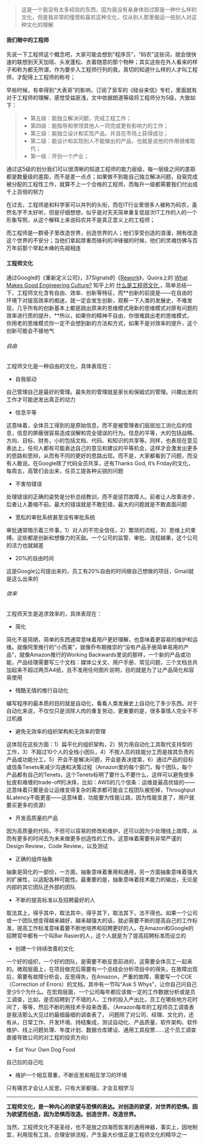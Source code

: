 > 这是一个我没有太多经验的东西，因为我没有亲身体验过那是一种什么样的文化，但是我非常的憧憬和喜欢这种文化，仅从别人那里搬运一些别人对这种文化的理解

#### 我们眼中的工程师

先说一下工程师这个概念吧，大家可能会想到“程序员”，“码农”这些词，就会很快速的联想到天天加班、头发蓬松、衣着随意的那个物种；其实这些在外人看来的样子和称为都无所谓，作为要步入工程师行列的我，真切的知道什么样的人才叫工程师，才配得上工程师的称号；

早些时候，有幸得到“大表哥”的影响，订阅了吴军的《硅谷来信》专栏，里面就有对于工程师的理解，感觉受益匪浅，文中依据朗道等级将工程师分为5级，大致如下：

> * 第五级：能独立解决问题，完成工程工作；
> * 第四级：能指导和带领其他人一同完成更有影响力的工作；
> * 第三级：能独立设计和实现产品，并且在市场上获得成功；
> * 第二级：能设计和实现别人不能做出的产品，也就是说他的作用很难取代；
> * 第一级：开创一个产业；

通过这5级的划分我们可以很清晰的知道工程师的能力层级，每一层级之间的差距都是数量级的差距，而不是差一点点；如果做不到能自己独立解决问题，自驱完成被分配的工程性工作，就算不上一个合格的工程师，而每升一级都需要我们付出成千上百倍的努力

在过去，工程师是和科学家可以并列的头衔，而在IT行业里很多人被称为码农，虽然名字不太好听，但是仔细想想，似乎是对天天简单重复低层次IT工作的人的一个形象写照，从这个解释上来说码农并不是真正意义上的工程师；

而工程师是一群骨子里改造世界，创造世界的人；他们享受创造的浪漫，拥有改造这个世界的不安分；当他们拿起厚重而锋利的冲锋锯的时候，他们的灵魂仿佛与百万年前那个举起木棒的先祖相连

#### 工程师文化

通过Google的《重新定义公司》，37Signals的《[Rework](https://coolshell.cn/articles/9156.html)》，Quora上的 [What Makes Good Engineering Culture?](https://www.quora.com/What-makes-a-good-engineering-culture) 知乎上的 [什么是工程师文化 ](https://www.zhihu.com/question/22168420)，简单总结一下，工程师文化含有自由、效率、创新等特征，而**创新的前提是——在自由的环境下对提高效率的痴迷，就一定会发生创新，观察一下人类的发展史，不难发现，几乎所有的创新基本上都是跳出原来的思维模式用新的思维模式对原有问题的效率进行质的提升，**所以，如果你的精神不自由，你很难跳出老的思维模式，你用老的思维模式你一定不会想到新的方法和方式，如果不是对效率的提升，这个创新可能会不接地气

###### 自由

工程师文化是一种自由的文化，具体表现在：

* 自我驱动

自己管理自己是最好的管理。最失败的管理就是家长和保姆式的管理。兴趣出发的工作才可能迸发出真正的动力

* 信息平等

这意味着，全体员工得到的是原始信息，而不是被管理者们层层加工消化后的信息，信息的屏蔽很容易造成误解和完全错误的行为。信息的平等，大的包括战略、方向、目标、财务，小的包括文档、代码、和知识的共享等。同样，也表现在意见表达上，任何人都有可能表达自己的意见和建议的平等机会，这样才会激发出更多的思路和思辩，从而有不同的更好的思路出现。而不是，大家都看到了问题，而没有人敢说。在Google除了代码全员共享，还有Thanks God, It’s Friday的文化，每周五，高管们会出来，任员工提各种尖锐的问题

* 不害怕错误

处理错误的正确的姿势是分析总结教训，而不是惩罚故障人。前者让人改善进步，后者让人萎缩不前。最大的错误就是不敢犯错，最大的问题就是不敢直面问题

* 宽松的审批系统甚至没有审批系统

审批通常暗示着三件事，1）对人的不完全信任，2）繁琐的流程，3）思维上的束缚。这些都是创新和想像力的天敌。一个公司的监管、审批、流程越重，这个公司的活力也就越差

* 20%的自由时间

这是Google公司提出来的，员工有20%自由的时间做自己想做的项目，Gmail就是这么出来的

###### 效率

工程师天生是追求效率的，具体表现在：

* 简化

简化不是简陋，简单的东西通常意味着用户更好理解，也意味着更容易的维护和运维。就像阿里推行的“小而美”，就像乔布期推崇的“没有产品手册简单易用的产品”，就像Amazon推行的Working Backwards里说的那样，一个新的产品或功能，产品经理需要写三个文档：媒体公关文、用户手册、常见问题，三个文档总共加起来不超过两页A4纸，且不准用任何图片说明，目的就是为了让产品简化和容易使用

* 残酷无情的推行自动化

编写程序的最本质的目的就是自动化，看看人类发展史上自动化了多少东西。对于自动化来说，不仅仅只是消除人肉的重复劳动，更重要的是，很多事情人完全干不过机器

* 避免无效率的组织架构和无效率的管理

这体现在这些方面：1）扁平化的组织架构，2）努力用自动化工具取代支持型的工作，3）不超过10个人的全栈小团队，4）不按人员的技能分工而是按其负责的产品或功能分工，5）开会不是解决问题，开会是表决提案，6）通过产品的目标或信条Tenets来减少沟通和决策过程（Amazon里的每个部门，每个团队，每个产品都有自己的Tenets，这个Tenets标明了要什么不要什么，这样可以避免很多扯皮和难缠的trade-off的决择，比如：AWS的几个信条：运维是最高优级的——这意味着只要是会让运维变得复杂的需求都可能会工程团队被拒掉，Throughput &Latency不能更差——这意味着，功能要为性能让路，因为性能变差了，用户就要买更多的资源）

* 开发高质量的产品

因为高质量的代码，不但可以容易的修改和维护，还可以因为少处理线上故障，从而有更多的时间去为未来做更多创造性的工作。这意味着需要有非常严谨的Design Review，Code Review，以及测试

* 正确的组件抽象

抽象是简化的一部份，一方面，抽象意味着重用和通用，另一方面抽象意味着强大的扩展性，以适配各种可能性。最重要的是，抽象意味着技术能力的输出，无论是内部的其它团队还外部的团队

* 不断的提高标准以及招聘最好的人

取法其上，得乎其中，取法其中，得乎其下，取法其下，法不得也。如果一个公司或一个团队想变得越来越好，越来越强大的话，就必需要不断的提高自己的工作标准，提高工作标准意味着要不断地培养和招聘更好的人。在Amazon和Google的招聘官中都有一个叫Bar Rasier的人，这个人就是为了提高招聘标准而设立的

* 创建一个持续改善的文化

一个好的组织，一个好的团队，是需要不断反思前进的，这需要全体员工一起来的。微观层面上，在项目做完后需要有一个总结会分析项目中的得失，在故障出现后，需要有故障分析会，反思得失，在Amazon，严重的故障，需要写一个COE（Correction of Errors）的文档，其中有一节叫“Ask 5 Whys”，让你自己问自己至少5个为什么。在宏观层面，一个公司每年都应该做一定的工作数据分析或是员工调查，比如，是否招聘到了不错的人、工作的投入产出比，员工在哪些地方花时间了，等等，然后不断的用技术手段来改善。（Amazon每年的工程师员工调查表是我活那么大见过的最细最细的调查表了， 问题除了对公司、经理、文化的，还有从，日常工作、开发环境、持结集成，测试自动化、产品质量、软件架构、软件维护、线上问题处理、年度计划、数据仓库建设、通用工具投票……这个员工调查直接导致公司的对工程的投资方向）

* Eat Your Own Dog Food  

自己拉的自己吃

* 维护一个相互尊重，不断反思和相互学习的环境

只有痛苦才会让人反思，只有大家都强，才会互相学习

---

**工程师文化，是一种内心的欲望与恐惧的表达。对创造的欲望，对世界的恐惧。因为欲望而创造，因为恐惧而改造。创造世界，改造世界。**

当然，工程师文化不是圣经，也不是放之四海而皆准的通用神器，事实上，因地制宜，利用现有工具，合理安排流程，产生最大价值正是工程师文化的精华之一

